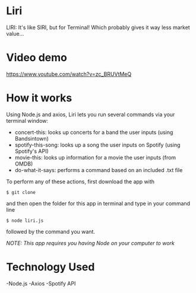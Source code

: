 # Liri
LIRI: It's like SIRI, but for Terminal! Which probably gives it way less market value...

# Video demo
https://www.youtube.com/watch?v=zc_BRUVtMeQ

# How it works
Using Node.js and axios, Liri lets you run several commands via your terminal window:<br/>
* concert-this: looks up concerts for a band the user inputs (using Bandsintown)<br/>
* spotify-this-song: looks up a song the user inputs on Spotify (using Spotify's API)<br/>
* movie-this: looks up information for a movie the user inputs (from OMDB)<br/>
* do-what-it-says: performs a command based on an included .txt file<br/>

To perform any of these actions, first download the app with

```
$ git clone 
```
and then open the folder for this app in terminal and type in your command line
```
$ node liri.js
```
followed by the command you want.


*NOTE: This app requires you having Node on your computer to work*

# Technology Used

-Node.js
-Axios
-Spotify API
